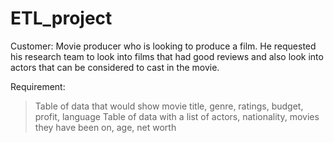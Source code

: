 # ETL_project

Customer: Movie producer who is looking to produce a film. He requested his research team to look into films that had good reviews and also look into actors that can be considered to cast in the movie.

Requirement: 
> Table of data that would show movie title, genre, ratings, budget, profit, language
> Table of data with a list of actors, nationality, movies they have been on, age, net worth
